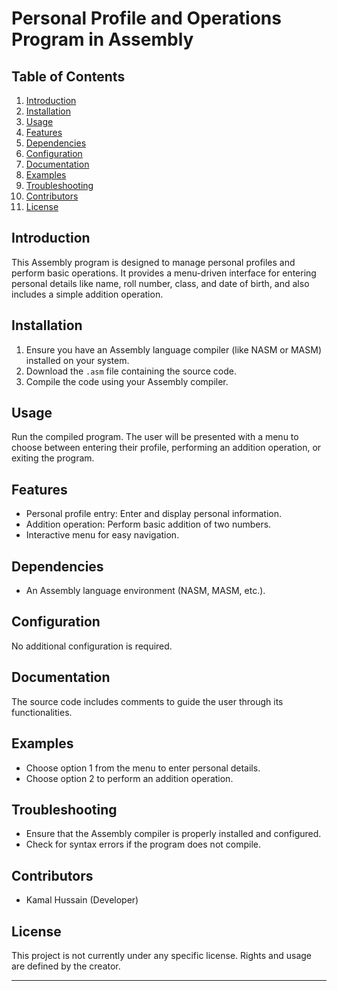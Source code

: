 # Personal Profile and Operations Program in Assembly

## Table of Contents
1. [Introduction](#introduction)
2. [Installation](#installation)
3. [Usage](#usage)
4. [Features](#features)
5. [Dependencies](#dependencies)
6. [Configuration](#configuration)
7. [Documentation](#documentation)
8. [Examples](#examples)
9. [Troubleshooting](#troubleshooting)
10. [Contributors](#contributors)
11. [License](#license)

## Introduction
This Assembly program is designed to manage personal profiles and perform basic operations. It provides a menu-driven interface for entering personal details like name, roll number, class, and date of birth, and also includes a simple addition operation.

## Installation
1. Ensure you have an Assembly language compiler (like NASM or MASM) installed on your system.
2. Download the `.asm` file containing the source code.
3. Compile the code using your Assembly compiler.

## Usage
Run the compiled program. The user will be presented with a menu to choose between entering their profile, performing an addition operation, or exiting the program.

## Features
- Personal profile entry: Enter and display personal information.
- Addition operation: Perform basic addition of two numbers.
- Interactive menu for easy navigation.

## Dependencies
- An Assembly language environment (NASM, MASM, etc.).

## Configuration
No additional configuration is required.

## Documentation
The source code includes comments to guide the user through its functionalities.

## Examples
- Choose option 1 from the menu to enter personal details.
- Choose option 2 to perform an addition operation.

## Troubleshooting
- Ensure that the Assembly compiler is properly installed and configured.
- Check for syntax errors if the program does not compile.

## Contributors
- Kamal Hussain (Developer)

## License
This project is not currently under any specific license. Rights and usage are defined by the creator.

---
